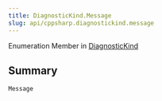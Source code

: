 ```yaml
---
title: DiagnosticKind.Message
slug: api/cppsharp.diagnostickind.message
---
```

Enumeration Member in [DiagnosticKind](/api/cppsharp/diagnostickind)

## Summary



```csharp
Message
```

